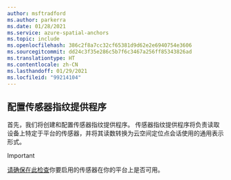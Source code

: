 ```yaml
---
author: msftradford
ms.author: parkerra
ms.date: 01/28/2021
ms.service: azure-spatial-anchors
ms.topic: include
ms.openlocfilehash: 386c2f8a7cc32cf65381d9d62e2e6940754e3606
ms.sourcegitcommit: dd24c3f35e286c5b7f6c3467a256ff85343826ad
ms.translationtype: HT
ms.contentlocale: zh-CN
ms.lasthandoff: 01/29/2021
ms.locfileid: "99214104"
---
```

## <a name="configure-the-sensor-fingerprint-provider"></a>配置传感器指纹提供程序

首先，我们将创建和配置传感器指纹提供程序。 传感器指纹提供程序将负责读取设备上特定于平台的传感器，并将其读数转换为云空间定位点会话使用的通用表示形式。

> [!IMPORTANT]
> [请确保在此检查](../articles/spatial-anchors/concepts/coarse-reloc.md#platform-availability)你要启用的传感器在你的平台上是否可用。